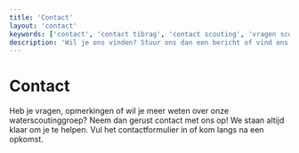 ```yaml
---
title: 'Contact'
layout: 'contact'
keywords: ['contact', 'contact tibrag', 'contact scouting', 'vragen scouting', 'vragen tibrag', 'opmerkingen', 'contactformulier', 'e-mail tibrag', 'email scouting tibrag', 'bericht scouting tibrag']
description: 'Wil je ons vinden? Stuur ons dan een bericht of vind ons adres hier!'
---
```


# Contact

Heb je vragen, opmerkingen of wil je meer weten over onze waterscoutinggroep? Neem dan gerust contact met ons op! We staan altijd klaar om je te helpen. Vul het contactformulier in of kom langs na een opkomst.
